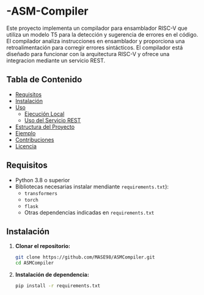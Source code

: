 # -ASM-Compiler
Este proyecto implementa un compilador para ensamblador RISC-V que utiliza un modelo T5 para la detección y sugerencia de errores en el código. El compilador analiza instrucciones en ensamblador y proporciona una retroalimentación para corregir errores sintácticos. El compilador está diseñado para funcionar con la arquitectura RISC-V y ofrece una integracion mediante un servicio REST.

## Tabla de Contenido

- [Requisitos](#requisitos)
- [Instalación](#instalación)
- [Uso](#uso)
  - [Ejecución Local](#ejecución-local)
  - [Uso del Servicio REST](#uso-del-servicio-rest)
- [Estructura del Proyecto](#estructura-del-proyecto)
- [Ejemplo](#ejemplo)
- [Contribuciones](#contribuciones)
- [Licencia](#licencia)

## Requisitos

- Python 3.8 o superior
- Bibliotecas necesarias instalar mendiante `requirements.txt`):
  - `transformers`
  - `torch`
  - `flask`
  - Otras dependencias indicadas en `requirements.txt`

## Instalación

1. **Clonar el repositorio:**
   ```bash
   git clone https://github.com/MASE98/ASMCompiler.git
   cd ASMCompiler

1. **Instalación de dependencia:**
   ```bash
   pip install -r requirements.txt